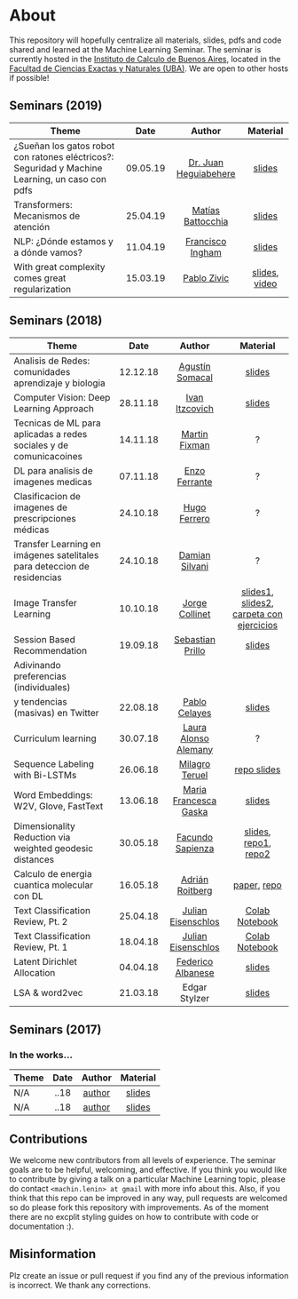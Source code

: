 # About

This repository will hopefully centralize all materials, slides, pdfs and code shared and learned at the Machine Learning Seminar. The seminar is currently hosted in the [Instituto de Calculo de Buenos Aires](www.ic.fcen.uba.ar), located in the [Facultad de Ciencias Exactas y Naturales (UBA)](https://exactas.uba.ar/). We are open to other hosts if possible!



## Seminars (2019)

| Theme         | Date          | Author | Material | 
| ------------- |:-------------:| :----: | :------: |
|¿Sueñan los gatos robot con ratones eléctricos?: Seguridad y Machine Learning, un caso con pdfs | 09.05.19 | [Dr. Juan Heguiabehere](http://web.fi.uba.ar/~jheguiabehere/) | [slides](https://docs.google.com/presentation/d/1uFhIFqFjMpxkEK3Hed0u2qY5RLeU1M6MorIhSM2cdh0)
| Transformers: Mecanismos de atención | 25.04.19 | [Matías Battocchia](https://github.com/matiasbattocchia) | [slides](https://docs.google.com/presentation/d/1CbSZdpIWn_GEv3xblm7MjMK6CAny79t0ntNWhLeg9Sk/edit#slide=id.p) |
| NLP: ¿Dónde estamos y a dónde vamos? | 11.04.19 | [Francisco Ingham](https://github.com/fpingham) | [slides](https://docs.google.com/presentation/d/1K_mD9Q8hixOKnLDSa-Regp6FH9zc5DRiwvSk7I3qMP0/edit?usp=sharing) | 
| With great complexity comes great regularization | 15.03.19 | [Pablo Zivic](https://ar.linkedin.com/in/pablozivic) | [slides](https://docs.google.com/presentation/d/1Ay7kHpbeZH2jJKeMzyJnLSa4g4-Yep0-v-OiNcTX268/edit#slide=id.g4eaa901bc1_0_734), [video](https://youtu.be/vvCbPrqXDTQ) | 

## Seminars (2018)

| Theme         | Date          | Author | Material | 
| ------------- |:-------------:| :----: | :------: |
| Analisis de Redes: comunidades aprendizaje y biologia | 12.12.18 | [Agustín Somacal](https://ar.linkedin.com/in/agustin-somacal-737b85a2) | [slides](https://slack-files.com/T6ZK5LS3E-FETKX5ETS-3fd138172a) | 
| Computer Vision: Deep Learning Approach | 28.11.18 | [Ivan Itzcovich](https://github.com/iitzco) | [slides](https://slack-files.com/T6ZK5LS3E-FEH8BQNK0-cac770d0a5) | 
| Tecnicas de ML para aplicadas a redes sociales y de comunicacoines | 14.11.18 | [Martin Fixman](https://github.com/Fixman) | ? | 
| DL para analisis de imagenes medicas | 07.11.18 | [Enzo Ferrante](https://eferrante.github.io/) | ? | 
| Clasificacion de imagenes de prescripciones médicas | 24.10.18 | [Hugo Ferrero](https://www.linkedin.com/in/hugo-ferrero-314315143/) | ? | 
| Transfer Learning en imágenes satelitales para deteccion de residencias | 24.10.18 | [Damian Silvani](https://github.com/munshkr) | ? | 
| Image Transfer Learning | 10.10.18 | [Jorge Collinet](https://github.com/jorgeCollinet) | [slides1](https://drive.google.com/open?id=1YgkKy6q8QaBXb2liRhoToq-OVCW1k7zcrQ5ZdpZC2pY), [slides2](https://drive.google.com/open?id=1JNvThRIVZxIUK11FRFhlb-lIR1tVNZt0), [carpeta con ejercicios](https://drive.google.com/open?id=1sFMyMRvmGFkTu_6VGFITY3dplxGxlyjU)  | 
| Session Based Recommendation | 19.09.18 | [Sebastian Prillo](https://github.com/sprillo) | [slides](http://nbviewer.jupyter.org/format/slides/github/sprillo/slides/blob/master/Session_Based_Recommendation/Session_Based_Recommendation.ipynb#/) | 
| Adivinando preferencias (individuales)
y tendencias (masivas) en Twitter | 22.08.18 | [Pablo Celayes](https://github.com/pablocelayes) | [slides](http://nbviewer.jupyter.org/format/slides/github/pablocelayes/sna_classifier/blob/arreglando/slidesmachinlenin/slides.ipynb#/) | 
| Curriculum learning | 30.07.18 | [Laura Alonso Alemany](https://www.cs.famaf.unc.edu.ar/~laura/) | ? | 
| Sequence Labeling with Bi-LSTMs | 26.06.18 | [Milagro Teruel](https://github.com/mit0110) | [repo slides](https://github.com/mit0110/simpleSequenceClassification) | 
| Word Embeddings: W2V, Glove, FastText | 13.06.18 | [Maria Francesca Gaska]() | [slides](https://slack-files.com/T6ZK5LS3E-FB9V62MUL-b22c7c3503)| 
| Dimensionality Reduction via weighted geodesic distances | 30.05.18 | [Facundo Sapienza](https://github.com/facusapienza21) | [slides](https://slack-files.com/T6ZK5LS3E-FAYLEMQ76-28df885038), [repo1](https://github.com/facusapienza21/d-distance), [repo2](https://github.com/facusapienza21/dimensionality-reduction) | 
| Calculo de energia cuantica molecular con DL | 16.05.18 | [Adrián Roitberg](https://roitberg.chem.ufl.edu/) | [paper](https://arxiv.org/abs/1610.08935), [repo](https://github.com/isayev/ASE_ANI) | 
| Text Classification Review, Pt. 2 | 25.04.18 | [Julian Eisenschlos](https://github.com/eisenjulian) | [Colab Notebook](https://colab.research.google.com/drive/1mkYmLH8NHoB3f-EIkp7l6rUPFrfyxdcf) | 
| Text Classification Review, Pt. 1 | 18.04.18 | [Julian Eisenschlos](https://github.com/eisenjulian) | [Colab Notebook](https://colab.research.google.com/drive/1mkYmLH8NHoB3f-EIkp7l6rUPFrfyxdcf) | 
| Latent Dirichlet Allocation | 04.04.18 | [Federico Albanese](http://www.ic.fcen.uba.ar/en/institution/staff/federico-albanese) | [slides](https://docs.google.com/presentation/d/????) | 
| LSA & word2vec | 21.03.18 | Edgar Stylzer | [slides](https://slack-files.com/T6ZK5LS3E-F9VD2GERM-3a7d6797fa) | 


## Seminars (2017)

### In the works...

| Theme         | Date          | Author | Material | 
| ------------- |:-------------:| :----: | :------: |
| N/A | ..18 | [author]() | [slides]() | 
| N/A | ..18 | [author]() | [slides]() | 


## Contributions

We welcome new contributors from all levels of experience. The seminar goals are to be helpful, welcoming, and effective. If you think you would like to contribute by giving a talk on a particular Machine Learning topic, please do contact `<machin.lenin> at gmail` with more info about this.
Also, if you think that this repo can be improved in any way, pull requests are welcomed so do please fork this repository with improvements. As of the moment there are no excplit styling guides on how to contribute with code or documentation :).

## Misinformation

Plz create an issue or pull request if you find any of the previous information is incorrect. We thank any corrections.
